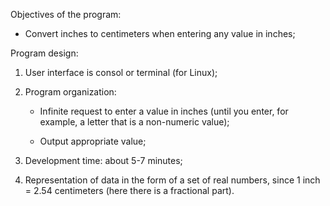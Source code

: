 Objectives of the program:

* Convert inches to centimeters when entering any value in inches;

Program design: 

1) User interface is consol or terminal (for Linux);

2) Program organization:

    * Infinite request to enter a value in inches (until you enter, 
    	for example, a letter that is a non-numeric value);

    * Output appropriate value;

3) Development time: about 5-7 minutes;

4) Representation of data in the form of a set of real numbers, 
since 1 inch = 2.54 centimeters (here there is a fractional part).
